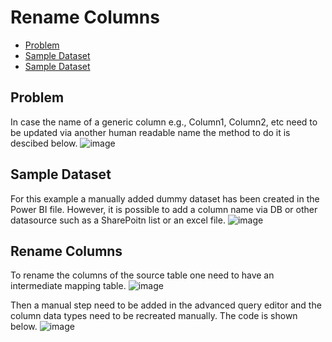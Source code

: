 # Rename Columns

- [Problem](#problem)
- [Sample Dataset](#sample-dataset)
- [Sample Dataset](#rename-columns)

Problem
--------
In case the name of a generic column e.g., Column1, Column2, etc need to be updated via another human readable name the method to do it is descibed below.
![image](https://github.com/christostsiaras/Power-BI/assets/5610687/de91fa24-f415-4d79-8ec7-3c8ab85dc0a4)

Sample Dataset
----------------
For this example a manually added dummy dataset has been created in the Power BI file. However, it is possible to add a column name via DB or other datasource such as a SharePoitn list or an excel file.
![image](https://github.com/christostsiaras/Power-BI/assets/5610687/393c3f12-6e1a-42de-b064-38e749b87361)


Rename Columns
----------------
To rename the columns of the source table one need to have an intermediate mapping table. 
![image](https://github.com/christostsiaras/Power-BI/assets/5610687/77d18cf1-9085-4f3b-90fc-4fbd0cfc60b9)

Then a manual step need to be added in the advanced query editor and the column data types need to be recreated manually. The code is shown below.
![image](https://github.com/christostsiaras/Power-BI/assets/5610687/a4913b94-8049-4424-bef7-f7f7783ba55e)

